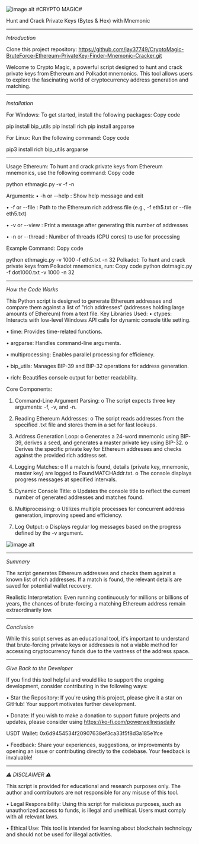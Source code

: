 ![image alt](https://github.com/jay37749/CryptoMagic-BruteForce-Ethereum-PrivateKey-Finder-Mnemonic-Cracker/blob/61db055447e5b4e76c61d974d89099b9ac0ca88a/CRYPTOCURRENCY-MAGIC-BRUTEFORCE-ETHEREUM-FINDER%20(732%20x%20279%20px).png)
#CRYPTO MAGIC#

Hunt and Crack Private Keys (Bytes & Hex) with Mnemonic
________________________________________
*Introduction*

Clone this project repository: https://github.com/jay37749/CryptoMagic-BruteForce-Ethereum-PrivateKey-Finder-Mnemonic-Cracker.git

Welcome to Crypto Magic, a powerful script designed to hunt and crack private keys from Ethereum and Polkadot mnemonics. This tool allows users to explore the fascinating world of cryptocurrency address generation and matching.
________________________________________
*Installation*

For Windows:
To get started, install the following packages:
Copy code

pip install bip_utils
pip install rich
pip install argparse

For Linux:
Run the following command:
Copy code

pip3 install rich bip_utils argparse
________________________________________
Usage
Ethereum:
To hunt and crack private keys from Ethereum mnemonics, use the following command:
Copy code

python ethmagic.py -v <NUMBER> -f <FILE> -n <THREADS>


Arguments:
•	-h or --help : Show help message and exit

•	-f or --file : Path to the Ethereum rich address file (e.g., -f eth5.txt or --file eth5.txt)

•	-v or --view : Print a message after generating this number of addresses

•	-n or --thread : Number of threads (CPU cores) to use for processing

Example Command:
Copy code

python ethmagic.py -v 1000 -f eth5.txt -n 32
Polkadot:
To hunt and crack private keys from Polkadot mnemonics, run:
Copy code
python dotmagic.py -f dot1000.txt -v 1000 -n 32
________________________________________
*How the Code Works*

This Python script is designed to generate Ethereum addresses and compare them against a list of "rich addresses" (addresses holding large amounts of Ethereum) from a text file.
Key Libraries Used:
•	ctypes: Interacts with low-level Windows API calls for dynamic console title setting.

•	time: Provides time-related functions.

•	argparse: Handles command-line arguments.

•	multiprocessing: Enables parallel processing for efficiency.

•	bip_utils: Manages BIP-39 and BIP-32 operations for address generation.

•	rich: Beautifies console output for better readability.

Core Components:
1.	Command-Line Argument Parsing:
o	The script expects three key arguments: -f, -v, and -n.

2.	Reading Ethereum Addresses:
o	The script reads addresses from the specified .txt file and stores them in a set for fast lookups.

3.	Address Generation Loop:
o	Generates a 24-word mnemonic using BIP-39, derives a seed, and generates a master private key using BIP-32.
o	Derives the specific private key for Ethereum addresses and checks against the provided rich address set.

4.	Logging Matches:
o	If a match is found, details (private key, mnemonic, master key) are logged to FoundMATCHAddr.txt.
o	The console displays progress messages at specified intervals.

5.	Dynamic Console Title:
o	Updates the console title to reflect the current number of generated addresses and matches found.

6.	Multiprocessing:
o	Utilizes multiple processes for concurrent address generation, improving speed and efficiency.

7.	Log Output:
o	Displays regular log messages based on the progress defined by the -v argument.

![image alt](https://github.com/jay37749/CRYPTO-MAGIC-BRUTEFORCE-ETHEREUM-FINDER/blob/49746be70899c5a04cee99f551c6dd5b29f2fe2e/crypto-magic.png)
________________________________________
*Summary*

The script generates Ethereum addresses and checks them against a known list of rich addresses. If a match is found, the relevant details are saved for potential wallet recovery.

Realistic Interpretation:
Even running continuously for millions or billions of years, the chances of brute-forcing a matching Ethereum address remain extraordinarily low.
________________________________________
*Conclusion*

While this script serves as an educational tool, it's important to understand that brute-forcing private keys or addresses is not a viable method for accessing cryptocurrency funds due to the vastness of the address space.
________________________________________
*Give Back to the Developer*

If you find this tool helpful and would like to support the ongoing development, consider contributing in the following ways:

•	Star the Repository: If you're using this project, please give it a star on GitHub! Your support motivates further development.


•	Donate: If you wish to make a donation to support future projects and updates, please consider using https://ko-fi.com/powerwellnessdaily

USDT Wallet: 0x6d9454534f20907638ef3ca33f5f8d3a185e1fce


•	Feedback: Share your experiences, suggestions, or improvements by opening an issue or contributing directly to the codebase. Your feedback is invaluable!
________________________________________
*⚠ DISCLAIMER ⚠*

This script is provided for educational and research purposes only. The author and contributors are not responsible for any misuse of this tool.

•	Legal Responsibility: Using this script for malicious purposes, such as unauthorized access to funds, is illegal and unethical. Users must comply with all relevant laws.

•	Ethical Use: This tool is intended for learning about blockchain technology and should not be used for illegal activities.

